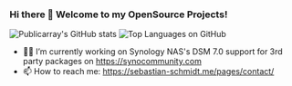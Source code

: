 ### Hi there 👋 Welcome to my OpenSource Projects!

![Publicarray's GitHub stats](https://github-readme-stats.vercel.app/api?username=publicarray&count_private=true&show_icons=true&cache_seconds=86400&bg_color=30,e96443,904e95&title_color=fff&text_color=fff&icon_color=444)
![Top Languages on GitHub](https://github-readme-stats.vercel.app/api/top-langs/?username=publicarray&layout=compact&hide=html&langs_count=9&custom_title=Most%20Used%20Languages%20on%20GitHub&card_width=315&cache_seconds=86400&bg_color=30,e96443,904e95&title_color=fff&text_color=fff)

- 👨‍💻 I’m currently working on Synology NAS's DSM 7.0 support for 3rd party packages on https://synocommunity.com
- 📫 How to reach me: https://sebastian-schmidt.me/pages/contact/

<!--
Here are some ideas to get you started:

- 🔭 I’m currently working on ...
- 🌱 I’m currently learning ...
- 👯 I’m looking to collaborate on ...
- 🤔 I’m looking for help with ...
- 💬 Ask me about ...
- 📫 How to reach me 
- 😄 Pronouns: ...
- ⚡ Fun fact: ...
-->
